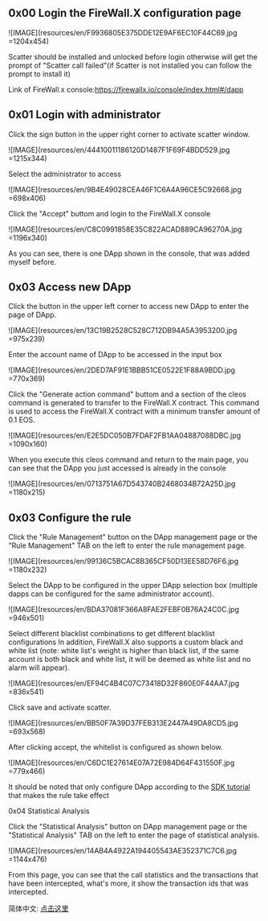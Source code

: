 ## 0x00 Login the FireWall.X configuration page

![IMAGE](resources/en/F9936805E375DDE12E9AF6EC10F44C69.jpg =1204x454)

Scatter should be installed and unlocked before login otherwise will get the prompt of "Scatter call failed"(if Scatter is not installed you can follow the prompt to install it)

Link of FireWall.x console:https://firewallx.io/console/index.html#/dapp

## 0x01 Login with administrator

Click the sign button in the upper right corner to activate scatter window.

![IMAGE](resources/en/44410011186120D1487F1F69F4BDD529.jpg =1215x344)

Select the administrator to access

![IMAGE](resources/en/9B4E49028CEA46F1C6A4A96CE5C92668.jpg =698x406)

Click the "Accept" buttom and login to the FireWall.X console

![IMAGE](resources/en/C8C0991858E35C822ACAD889CA96270A.jpg =1196x340)

As you can see, there is one DApp shown in the console, that was added myself before.

## 0x03 Access new DApp

Click the button in the upper left corner to access new DApp to enter the page of DApp.

![IMAGE](resources/en/13C19B2528C528C712DB94A5A3953200.jpg =975x239)

Enter the account name of DApp to be accessed in the input box

![IMAGE](resources/en/2DED7AF91E1BBB51CE0522E1F88A9BDD.jpg =770x369)

Click the "Generate action command" buttom and a section of the cleos command is generated to transfer to the FireWall.X contract. This command is used to access the FireWall.X contract with a minimum transfer amount of 0.1 EOS.

![IMAGE](resources/en/E2E5DC050B7FDAF2FB1AA04887088DBC.jpg =1090x160)

When you execute this cleos command and return to the main page, you can see that the DApp you just accessed is already in the console

![IMAGE](resources/en/0713751A67D543740B2468034B72A25D.jpg =1180x215)

## 0x03 Configure the rule

Click the "Rule Management" button on the DApp management page or the "Rule Management" TAB on the left to enter the rule management page.

![IMAGE](resources/en/99136C5BCAC8B365CF50D13EE58D76F6.jpg =1180x232)

Select the DApp to be configured in the upper DApp selection box (multiple dapps can be configured for the same administrator account).

![IMAGE](resources/en/BDA37081F366A8FAE2FEBF0B76A24C0C.jpg =946x501)

Select different blacklist combinations to get different blacklist configurations In addition, FireWall.X also supports a custom black and white list (note: white list's weight is higher than black list, if the same account is both black and white list, it will be deemed as white list and no alarm will appear).

![IMAGE](resources/en/EF94C4B4C07C73418D32F860E0F44AA7.jpg =836x541)

Click save and activate scatter.

![IMAGE](resources/en/BB50F7A39D37FEB313E2447A49DA8CD5.jpg =693x568)

After clicking accept, the whitelist is configured as shown below.

![IMAGE](resources/en/C6DC1E27614E07A72E984D64F431550F.jpg =779x466)

It should be noted that only configure DApp according to the [SDK tutorial](...) that makes the rule take effect

0x04 Statistical Analysis

Click the "Statistical Analysis" button on DApp management page or the "Statistical Analysis" TAB on the left to enter the page of statistical analysis.

![IMAGE](resources/en/14AB4A4922A194405543AE352371C7C6.jpg =1144x476)

From this page, you can see that the call statistics and the transactions that have been intercepted, what's more, it show the transaction ids that was intercepted.

简体中文: [点击这里](/console.md)  